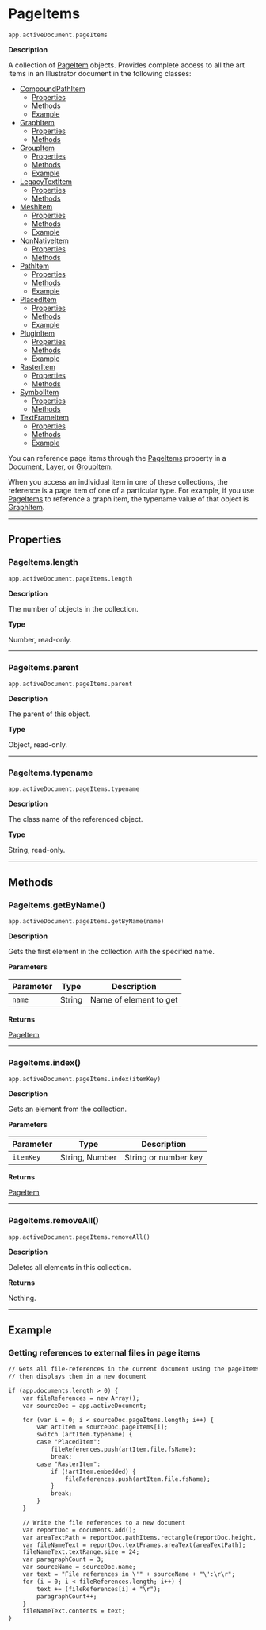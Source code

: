 # PageItems

`app.activeDocument.pageItems`

**Description**

A collection of [PageItem](./PageItem.md) objects. Provides complete access to all the art items in an Illustrator document in the following classes:

- [CompoundPathItem](CompoundPathItem.md)
    - [Properties](CompoundPathItem.md#properties)
    - [Methods](CompoundPathItem.md#methods)
    - [Example](CompoundPathItem.md#example)
- [GraphItem](GraphItem.md)
    - [Properties](GraphItem.md#properties)
    - [Methods](GraphItem.md#methods)
- [GroupItem](GroupItem.md)
    - [Properties](GroupItem.md#properties)
    - [Methods](GroupItem.md#methods)
    - [Example](GroupItem.md#example)
- [LegacyTextItem](LegacyTextItem.md)
    - [Properties](LegacyTextItem.md#properties)
    - [Methods](LegacyTextItem.md#methods)
- [MeshItem](MeshItem.md)
    - [Properties](MeshItem.md#properties)
    - [Methods](MeshItem.md#methods)
    - [Example](MeshItem.md#example)
- [NonNativeItem](NonNativeItem.md)
    - [Properties](NonNativeItem.md#properties)
    - [Methods](NonNativeItem.md#methods)
- [PathItem](PathItem.md)
    - [Properties](PathItem.md#properties)
    - [Methods](PathItem.md#methods)
    - [Example](PathItem.md#example)
- [PlacedItem](PlacedItem.md)
    - [Properties](PlacedItem.md#properties)
    - [Methods](PlacedItem.md#methods)
    - [Example](PlacedItem.md#example)
- [PluginItem](PluginItem.md)
    - [Properties](PluginItem.md#properties)
    - [Methods](PluginItem.md#methods)
    - [Example](PluginItem.md#example)
- [RasterItem](RasterItem.md)
    - [Properties](RasterItem.md#properties)
    - [Methods](RasterItem.md#methods)
- [SymbolItem](SymbolItem.md)
    - [Properties](SymbolItem.md#properties)
    - [Methods](SymbolItem.md#methods)
- [TextFrameItem](TextFrameItem.md)
    - [Properties](TextFrameItem.md#properties)
    - [Methods](TextFrameItem.md#methods)
    - [Example](TextFrameItem.md#example)

You can reference page items through the [PageItems](#jsobjref-pageitems) property in a [Document](./Document.md), [Layer](./Layer.md), or [GroupItem](./GroupItem.md).

When you access an individual item in one of these collections, the reference is a page item of one of a particular type. For example, if you use [PageItems](#jsobjref-pageitems) to reference a graph item, the typename value of that object is [GraphItem](./GraphItem.md).

---

## Properties

### PageItems.length

`app.activeDocument.pageItems.length`

**Description**

The number of objects in the collection.

**Type**

Number, read-only.

---

### PageItems.parent

`app.activeDocument.pageItems.parent`

**Description**

The parent of this object.

**Type**

Object, read-only.

---

### PageItems.typename

`app.activeDocument.pageItems.typename`

**Description**

The class name of the referenced object.

**Type**

String, read-only.

---

## Methods

### PageItems.getByName()

`app.activeDocument.pageItems.getByName(name)`

**Description**

Gets the first element in the collection with the specified name.

**Parameters**

| Parameter   | Type   | Description            |
|-------------|--------|------------------------|
| `name`      | String | Name of element to get |

**Returns**

[PageItem](./PageItem.md)

---

### PageItems.index()

`app.activeDocument.pageItems.index(itemKey)`

**Description**

Gets an element from the collection.

**Parameters**

| Parameter   | Type           | Description          |
|-------------|----------------|----------------------|
| `itemKey`   | String, Number | String or number key |

**Returns**

[PageItem](./PageItem.md)

---

### PageItems.removeAll()

`app.activeDocument.pageItems.removeAll()`

**Description**

Deletes all elements in this collection.

**Returns**

Nothing.

---

## Example

### Getting references to external files in page items

```default
// Gets all file-references in the current document using the pageItems object,
// then displays them in a new document

if (app.documents.length > 0) {
    var fileReferences = new Array();
    var sourceDoc = app.activeDocument;

    for (var i = 0; i < sourceDoc.pageItems.length; i++) {
        var artItem = sourceDoc.pageItems[i];
        switch (artItem.typename) {
        case "PlacedItem":
            fileReferences.push(artItem.file.fsName);
            break;
        case "RasterItem":
            if (!artItem.embedded) {
                fileReferences.push(artItem.file.fsName);
            }
            break;
        }
    }

    // Write the file references to a new document
    var reportDoc = documents.add();
    var areaTextPath = reportDoc.pathItems.rectangle(reportDoc.height, 0, reportDoc.width, reportDoc.height);
    var fileNameText = reportDoc.textFrames.areaText(areaTextPath);
    fileNameText.textRange.size = 24;
    var paragraphCount = 3;
    var sourceName = sourceDoc.name;
    var text = "File references in \'" + sourceName + "\':\r\r";
    for (i = 0; i < fileReferences.length; i++) {
        text += (fileReferences[i] + "\r");
        paragraphCount++;
    }
    fileNameText.contents = text;
}
```
